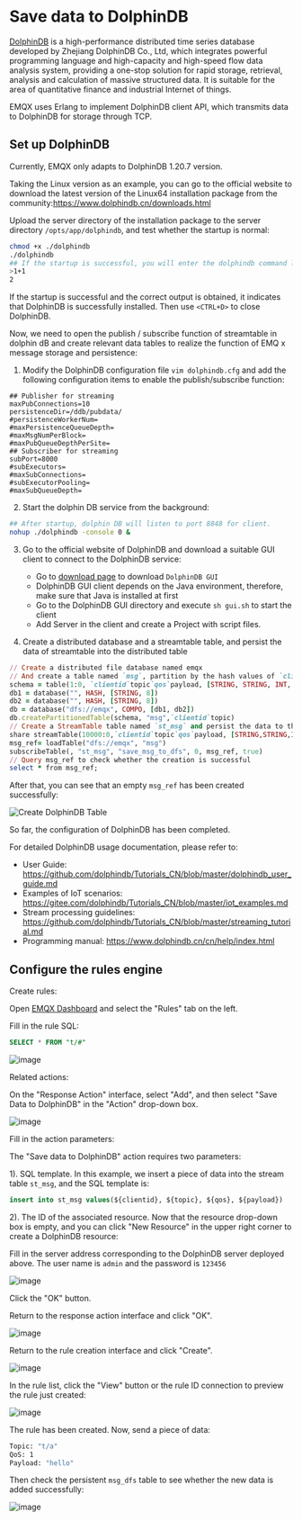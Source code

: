 # Save data to DolphinDB

[DolphinDB](https://www.dolphindb.cn) is a high-performance distributed time series database developed by Zhejiang  DolphinDB Co., Ltd, which integrates powerful programming language and high-capacity and high-speed flow data analysis system, providing a one-stop solution for rapid storage, retrieval, analysis and calculation of massive structured data. It is suitable for the area of quantitative finance and industrial Internet of things.

EMQX uses Erlang to implement DolphinDB client API, which transmits data to DolphinDB for storage through TCP.

## Set up DolphinDB

Currently, EMQX only adapts to DolphinDB 1.20.7 version.

Taking the Linux version as an example, you can go to the official website to download the latest version of the Linux64 installation package from the community:https://www.dolphindb.cn/downloads.html

Upload the server directory of the installation package to the server directory `/opts/app/dolphindb`, and test whether the startup is normal:

```bash
chmod +x ./dolphindb
./dolphindb
## If the startup is successful, you will enter the dolphindb command line and execute 1+1
>1+1
2
```

If the startup is successful and the correct output is obtained, it indicates that DolphinDB is successfully installed. Then use `<CTRL+D>` to close DolphinDB.

Now, we need to open the publish / subscribe function of streamtable in dolphin dB and create relevant data tables to realize the function of EMQ x message storage and persistence:

1. Modify the DolphinDB configuration file `vim dolphindb.cfg` and add the following configuration items to enable the publish/subscribe function:
``` properties
## Publisher for streaming
maxPubConnections=10
persistenceDir=/ddb/pubdata/
#persistenceWorkerNum=
#maxPersistenceQueueDepth=
#maxMsgNumPerBlock=
#maxPubQueueDepthPerSite=
## Subscriber for streaming
subPort=8000
#subExecutors=
#maxSubConnections=
#subExecutorPooling=
#maxSubQueueDepth=
```

2. Start the dolphin DB service from the background:
```bash
## After startup, dolphin DB will listen to port 8848 for client.
nohup ./dolphindb -console 0 &
```

3. Go to the official website of DolphinDB and download a suitable GUI client to connect to the DolphinDB service:
    - Go to [download page](http://www.dolphindb.cn/alone/alone.php?id=10) to download `DolphinDB GUI`
    - DolphinDB GUI client depends on the Java environment, therefore, make sure that Java is installed at first
    - Go to the DolphinDB GUI directory and execute `sh gui.sh` to start the client
    - Add Server in the client and create a Project with script files.

4. Create a distributed database and a streamtable table, and persist the data of streamtable into the distributed table
```ruby
// Create a distributed file database named emqx
// And create a table named `msg`, partition by the hash values of `clientid` and `topic`:
schema = table(1:0, `clientid`topic`qos`payload, [STRING, STRING, INT, STRING])
db1 = database("", HASH, [STRING, 8])
db2 = database("", HASH, [STRING, 8])
db = database("dfs://emqx", COMPO, [db1, db2])
db.createPartitionedTable(schema, "msg",`clientid`topic)
// Create a StreamTable table named `st_msg` and persist the data to the `msg` table.
share streamTable(10000:0,`clientid`topic`qos`payload, [STRING,STRING,INT,STRING]) as st_msg
msg_ref= loadTable("dfs://emqx", "msg")
subscribeTable(, "st_msg", "save_msg_to_dfs", 0, msg_ref, true)
// Query msg_ref to check whether the creation is successful
select * from msg_ref;
```
After that, you can see that an empty `msg_ref` has been created successfully:

![Create DolphinDB Table](./assets/rule-engine/dolphin_create_tab.jpg)

So far, the configuration of DolphinDB has been completed.

For detailed DolphinDB usage documentation, please refer to:
- User Guide: https://github.com/dolphindb/Tutorials_CN/blob/master/dolphindb_user_guide.md
- Examples of IoT scenarios: https://gitee.com/dolphindb/Tutorials_CN/blob/master/iot_examples.md
- Stream processing guidelines: https://github.com/dolphindb/Tutorials_CN/blob/master/streaming_tutorial.md
- Programming manual: https://www.dolphindb.cn/cn/help/index.html

## Configure the rules engine

Create rules:

Open [EMQX Dashboard](http://127.0.0.1:18083/#/rules) and select the "Rules" tab on the left.

Fill in the rule SQL:

```sql
SELECT * FROM "t/#"
```

![image](./assets/rule-engine/rule_sql.png)

Related actions:

On the "Response Action" interface, select "Add", and then select "Save Data to DolphinDB" in the "Action" drop-down box.

![image](./assets/rule-engine/dolphin_action_1.jpg)

Fill in the action parameters:

The "Save data to DolphinDB" action requires two parameters:

1). SQL template. In this example, we insert a piece of data into the stream table `st_msg`, and the SQL template is:

```sql
insert into st_msg values(${clientid}, ${topic}, ${qos}, ${payload})
```

2). The ID of the associated resource. Now that the resource drop-down box is empty, and you can click "New Resource" in the upper right corner to create a DolphinDB resource:

Fill in the server address corresponding to the DolphinDB server deployed above. The user name is `admin` and the password is `123456`

![image](./assets/rule-engine/dolphin_res_1.jpg)

Click the "OK" button.

Return to the response action interface and click "OK".

![image](./assets/rule-engine/dolphin_action_2.jpg)

Return to the rule creation interface and click "Create".

![image](./assets/rule-engine/dolphin_action_3.jpg)

In the rule list, click the "View" button or the rule ID connection to preview the rule just created:

![image](./assets/rule-engine/dolphin_overview.jpg)

The rule has been created. Now, send a piece of data:

```bash
Topic: "t/a"
QoS: 1
Payload: "hello"
```

Then check the persistent `msg_dfs` table to see whether the new data is added successfully:

![image](./assets/rule-engine/dolphin_result.jpg)
